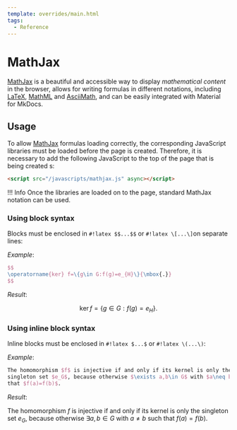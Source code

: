 ```yaml
---
template: overrides/main.html
tags:
  - Reference
---
```


# MathJax

<script src="/javascripts/mathjax.js" async></script>

[MathJax][1] is a beautiful and accessible way to display _mathematical content_
in the browser, allows for writing formulas in different notations, including
[LaTeX][2], [MathML][3] and [AsciiMath][4], and can be easily integrated with
Material for MkDocs.

  [1]: https://www.mathjax.org/
  [2]: https://en.wikibooks.org/wiki/LaTeX/Mathematics
  [3]: https://en.wikipedia.org/wiki/MathML
  [4]: http://asciimath.org/

## Usage

To allow [MathJax][1] formulas loading correctly, the corresponding JavaScript libraries must be loaded before the page is created. Therefore, it is necessary to add the following JavaScript to the top of the page that is being created s:

``` html
<script src="/javascripts/mathjax.js" async></script>
```

!!! Info
    Once the libraries are loaded on to the page, standard MathJax notation can be used.

### Using block syntax

Blocks must be enclosed in `#!latex $$...$$` or `#!latex \[...\]`on separate lines:

_Example_:

``` latex
$$
\operatorname{ker} f=\{g\in G:f(g)=e_{H}\}{\mbox{.}}
$$
```

_Result_:

$$
\operatorname{ker} f=\{g\in G:f(g)=e_{H}\}{\mbox{.}}
$$

### Using inline block syntax

Inline blocks must be enclosed in `#!latex $...$` or `#!latex \(...\)`:

_Example_:

``` latex
The homomorphism $f$ is injective if and only if its kernel is only the 
singleton set $e_G$, because otherwise $\exists a,b\in G$ with $a\neq b$ such 
that $f(a)=f(b)$.
```

_Result_:

The homomorphism $f$ is injective if and only if its kernel is only the
singleton set $e_G$, because otherwise $\exists a,b\in G$ with $a\neq b$ such
that $f(a)=f(b)$.
